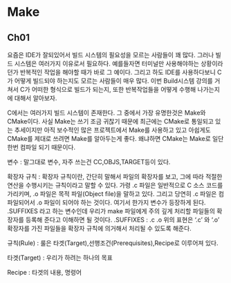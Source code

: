 # Make
## Ch01
요즘은 IDE가 잘되있어서 빌드 시스템의 필요성을 모르는 사람들이 꽤 많다. 그러나 빌드 시스템은 여러가지 이유로서 필요하다. 예를들자면 터미널만 사용해야하는 상황이라던가 반복적인 작업을 해야할 때가 바로 그 예이다. 그리고 하도 IDE를 사용하다보니 C가 어떻게 빌드되야 하는지도 모르는 사람들이 매우 많다. 이번 Build시스템 강의를 거쳐서 C가 어떠한 형식으로 빌드가 되는지, 또한 반복작업들을 어떻게 수행해 나가는지에 대해서 알아보자.  

C에서는 여러가지 빌드 시스템이 존재한다. 그 중에서 가장 유명한것은 Make와 CMake이다. 사실 Make는 쓰기 조금 귀찮기 때문에 최근에는 CMake로 통일되고 있는 추세이지만 아직 보수적인 많은 프로젝트에서 Make를 사용하고 있고 아쉽게도 CMake를 제대로 쓰려면 Make를 알아두는게 좋다. 왜냐하면 CMake는 Make로 일단 한번 컴파일 되기 때문이다.

변수 : 말그대로 변수, 자주 쓰는건 CC,OBJS,TARGET등이 있다.

확장자 규칙 : 확장자 규칙이란, 간단히 말해서 파일의 확장자를 보고, 그에 따라 적절한 연산을 수행시키는 규칙이라고 말할 수 있다. 가령 .c 파일은 일반적으로 C 소스 코드를 가리키며, .o 파일은 목적 파일(Object file)을 말하고 있다. 그리고 당연히 .c 파일은 컴파일되어서 .o 파일이 되어야 하는 것이다. 여기서 한가지 변수가 등장하게 된다. .SUFFIXES 라고 하는 변수인데 우리가 make 파일에게 주의 깊게 처리할 파일들의 확장자를 등록해 준다고 이해하면 될 것이다. .SUFFIXES : .c .o 위의 표현은 ‘.c’ 와 ‘.o’ 확장자를 가진 파일들을 확장자 규칙에 의거해서 처리될 수 있도록 해준다.

규칙(Rule) : 룰은 타겟(Target),선행조건(Prerequisites),Recipe로 이루어져 있다.

타겟(Target) : 우리가 하려는 하나의 목표

Recipe : 타겟의 내용, 명령어

 
